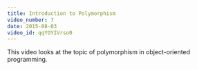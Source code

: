 ```yaml
---
title: Introduction to Polymorphism
video_number: 7
date: 2015-08-03
video_id: qqYOYIVrso0
---
```

This video looks at the topic of polymorphism in object-oriented programming.
